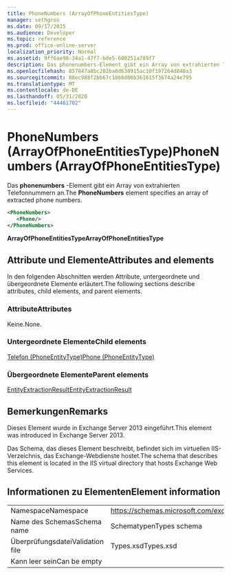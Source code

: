 ```yaml
---
title: PhoneNumbers (ArrayOfPhoneEntitiesType)
manager: sethgros
ms.date: 09/17/2015
ms.audience: Developer
ms.topic: reference
ms.prod: office-online-server
localization_priority: Normal
ms.assetid: 9ff6ae98-34a1-47f7-bde5-608251a789f7
description: Das phonenumbers-Element gibt ein Array von extrahierten Telefonnummern an.
ms.openlocfilehash: 857847a8bc202ba0d630915ac10f197264d840a3
ms.sourcegitcommit: 88ec988f2bb67c1866d06b361615f3674a24e795
ms.translationtype: MT
ms.contentlocale: de-DE
ms.lasthandoff: 05/31/2020
ms.locfileid: "44461702"
---
```

# <a name="phonenumbers-arrayofphoneentitiestype"></a><span data-ttu-id="781a6-103">PhoneNumbers (ArrayOfPhoneEntitiesType)</span><span class="sxs-lookup"><span data-stu-id="781a6-103">PhoneNumbers (ArrayOfPhoneEntitiesType)</span></span>

<span data-ttu-id="781a6-104">Das **phonenumbers** -Element gibt ein Array von extrahierten Telefonnummern an.</span><span class="sxs-lookup"><span data-stu-id="781a6-104">The **PhoneNumbers** element specifies an array of extracted phone numbers.</span></span> 
  
```XML
<PhoneNumbers>
   <Phone/>
</PhoneNumbers>
```

 <span data-ttu-id="781a6-105">**ArrayOfPhoneEntitiesType**</span><span class="sxs-lookup"><span data-stu-id="781a6-105">**ArrayOfPhoneEntitiesType**</span></span>
## <a name="attributes-and-elements"></a><span data-ttu-id="781a6-106">Attribute und Elemente</span><span class="sxs-lookup"><span data-stu-id="781a6-106">Attributes and elements</span></span>

<span data-ttu-id="781a6-107">In den folgenden Abschnitten werden Attribute, untergeordnete und übergeordnete Elemente erläutert.</span><span class="sxs-lookup"><span data-stu-id="781a6-107">The following sections describe attributes, child elements, and parent elements.</span></span>
  
### <a name="attributes"></a><span data-ttu-id="781a6-108">Attribute</span><span class="sxs-lookup"><span data-stu-id="781a6-108">Attributes</span></span>

<span data-ttu-id="781a6-109">Keine.</span><span class="sxs-lookup"><span data-stu-id="781a6-109">None.</span></span>
  
### <a name="child-elements"></a><span data-ttu-id="781a6-110">Untergeordnete Elemente</span><span class="sxs-lookup"><span data-stu-id="781a6-110">Child elements</span></span>

[<span data-ttu-id="781a6-111">Telefon (PhoneEntityType)</span><span class="sxs-lookup"><span data-stu-id="781a6-111">Phone (PhoneEntityType)</span></span>](phone-phoneentitytype.md)
  
### <a name="parent-elements"></a><span data-ttu-id="781a6-112">Übergeordnete Elemente</span><span class="sxs-lookup"><span data-stu-id="781a6-112">Parent elements</span></span>

[<span data-ttu-id="781a6-113">EntityExtractionResult</span><span class="sxs-lookup"><span data-stu-id="781a6-113">EntityExtractionResult</span></span>](entityextractionresult.md)
  
## <a name="remarks"></a><span data-ttu-id="781a6-114">Bemerkungen</span><span class="sxs-lookup"><span data-stu-id="781a6-114">Remarks</span></span>

<span data-ttu-id="781a6-115">Dieses Element wurde in Exchange Server 2013 eingeführt.</span><span class="sxs-lookup"><span data-stu-id="781a6-115">This element was introduced in Exchange Server 2013.</span></span>
  
<span data-ttu-id="781a6-116">Das Schema, das dieses Element beschreibt, befindet sich im virtuellen IIS-Verzeichnis, das Exchange-Webdienste hostet.</span><span class="sxs-lookup"><span data-stu-id="781a6-116">The schema that describes this element is located in the IIS virtual directory that hosts Exchange Web Services.</span></span>
  
## <a name="element-information"></a><span data-ttu-id="781a6-117">Informationen zu Elementen</span><span class="sxs-lookup"><span data-stu-id="781a6-117">Element information</span></span>

|||
|:-----|:-----|
|<span data-ttu-id="781a6-118">Namespace</span><span class="sxs-lookup"><span data-stu-id="781a6-118">Namespace</span></span>  <br/> |https://schemas.microsoft.com/exchange/services/2006/types  <br/> |
|<span data-ttu-id="781a6-119">Name des Schemas</span><span class="sxs-lookup"><span data-stu-id="781a6-119">Schema name</span></span>  <br/> |<span data-ttu-id="781a6-120">Schematypen</span><span class="sxs-lookup"><span data-stu-id="781a6-120">Types schema</span></span>  <br/> |
|<span data-ttu-id="781a6-121">Überprüfungsdatei</span><span class="sxs-lookup"><span data-stu-id="781a6-121">Validation file</span></span>  <br/> |<span data-ttu-id="781a6-122">Types.xsd</span><span class="sxs-lookup"><span data-stu-id="781a6-122">Types.xsd</span></span>  <br/> |
|<span data-ttu-id="781a6-123">Kann leer sein</span><span class="sxs-lookup"><span data-stu-id="781a6-123">Can be empty</span></span>  <br/> ||
   


